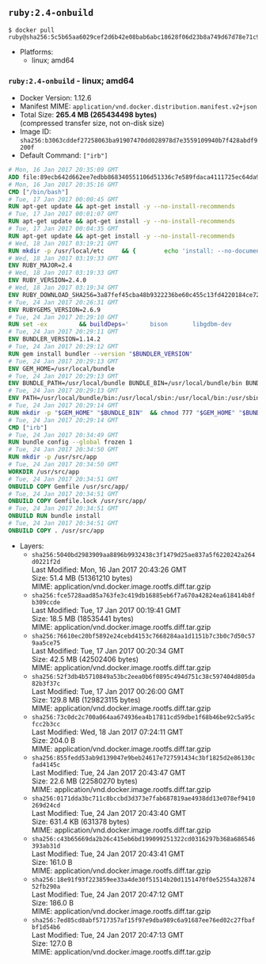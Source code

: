 ## `ruby:2.4-onbuild`

```console
$ docker pull ruby@sha256:5c5b65aa6029cef2d6b42e08bab6abc18628f06d23b8a749d67d78e71c98915d
```

-	Platforms:
	-	linux; amd64

### `ruby:2.4-onbuild` - linux; amd64

-	Docker Version: 1.12.6
-	Manifest MIME: `application/vnd.docker.distribution.manifest.v2+json`
-	Total Size: **265.4 MB (265434498 bytes)**  
	(compressed transfer size, not on-disk size)
-	Image ID: `sha256:b3063cddef27258063ba91907470dd028978d7e3559109940b7f428abdf9200f`
-	Default Command: `["irb"]`

```dockerfile
# Mon, 16 Jan 2017 20:35:09 GMT
ADD file:89ecb642d662ee7edbb868340551106d51336c7e589fdaca4111725ec64da957 in / 
# Mon, 16 Jan 2017 20:35:16 GMT
CMD ["/bin/bash"]
# Tue, 17 Jan 2017 00:00:45 GMT
RUN apt-get update && apt-get install -y --no-install-recommends 		ca-certificates 		curl 		wget 	&& rm -rf /var/lib/apt/lists/*
# Tue, 17 Jan 2017 00:01:07 GMT
RUN apt-get update && apt-get install -y --no-install-recommends 		bzr 		git 		mercurial 		openssh-client 		subversion 				procps 	&& rm -rf /var/lib/apt/lists/*
# Tue, 17 Jan 2017 00:04:35 GMT
RUN apt-get update && apt-get install -y --no-install-recommends 		autoconf 		automake 		bzip2 		file 		g++ 		gcc 		imagemagick 		libbz2-dev 		libc6-dev 		libcurl4-openssl-dev 		libdb-dev 		libevent-dev 		libffi-dev 		libgdbm-dev 		libgeoip-dev 		libglib2.0-dev 		libjpeg-dev 		libkrb5-dev 		liblzma-dev 		libmagickcore-dev 		libmagickwand-dev 		libmysqlclient-dev 		libncurses-dev 		libpng-dev 		libpq-dev 		libreadline-dev 		libsqlite3-dev 		libssl-dev 		libtool 		libwebp-dev 		libxml2-dev 		libxslt-dev 		libyaml-dev 		make 		patch 		xz-utils 		zlib1g-dev 	&& rm -rf /var/lib/apt/lists/*
# Wed, 18 Jan 2017 03:19:21 GMT
RUN mkdir -p /usr/local/etc 	&& { 		echo 'install: --no-document'; 		echo 'update: --no-document'; 	} >> /usr/local/etc/gemrc
# Wed, 18 Jan 2017 03:19:33 GMT
ENV RUBY_MAJOR=2.4
# Wed, 18 Jan 2017 03:19:33 GMT
ENV RUBY_VERSION=2.4.0
# Wed, 18 Jan 2017 03:19:34 GMT
ENV RUBY_DOWNLOAD_SHA256=3a87fef45cba48b9322236be60c455c13fd4220184ce7287600361319bb63690
# Tue, 24 Jan 2017 20:26:31 GMT
ENV RUBYGEMS_VERSION=2.6.9
# Tue, 24 Jan 2017 20:29:10 GMT
RUN set -ex 		&& buildDeps=' 		bison 		libgdbm-dev 		ruby 	' 	&& apt-get update 	&& apt-get install -y --no-install-recommends $buildDeps 	&& rm -rf /var/lib/apt/lists/* 		&& wget -O ruby.tar.xz "https://cache.ruby-lang.org/pub/ruby/${RUBY_MAJOR%-rc}/ruby-$RUBY_VERSION.tar.xz" 	&& echo "$RUBY_DOWNLOAD_SHA256 *ruby.tar.xz" | sha256sum -c - 		&& mkdir -p /usr/src/ruby 	&& tar -xJf ruby.tar.xz -C /usr/src/ruby --strip-components=1 	&& rm ruby.tar.xz 		&& cd /usr/src/ruby 		&& { 		echo '#define ENABLE_PATH_CHECK 0'; 		echo; 		cat file.c; 	} > file.c.new 	&& mv file.c.new file.c 		&& autoconf 	&& ./configure --disable-install-doc --enable-shared 	&& make -j"$(nproc)" 	&& make install 		&& apt-get purge -y --auto-remove $buildDeps 	&& cd / 	&& rm -r /usr/src/ruby 		&& gem update --system "$RUBYGEMS_VERSION"
# Tue, 24 Jan 2017 20:29:11 GMT
ENV BUNDLER_VERSION=1.14.2
# Tue, 24 Jan 2017 20:29:12 GMT
RUN gem install bundler --version "$BUNDLER_VERSION"
# Tue, 24 Jan 2017 20:29:13 GMT
ENV GEM_HOME=/usr/local/bundle
# Tue, 24 Jan 2017 20:29:13 GMT
ENV BUNDLE_PATH=/usr/local/bundle BUNDLE_BIN=/usr/local/bundle/bin BUNDLE_SILENCE_ROOT_WARNING=1 BUNDLE_APP_CONFIG=/usr/local/bundle
# Tue, 24 Jan 2017 20:29:13 GMT
ENV PATH=/usr/local/bundle/bin:/usr/local/sbin:/usr/local/bin:/usr/sbin:/usr/bin:/sbin:/bin
# Tue, 24 Jan 2017 20:29:14 GMT
RUN mkdir -p "$GEM_HOME" "$BUNDLE_BIN" 	&& chmod 777 "$GEM_HOME" "$BUNDLE_BIN"
# Tue, 24 Jan 2017 20:29:14 GMT
CMD ["irb"]
# Tue, 24 Jan 2017 20:34:49 GMT
RUN bundle config --global frozen 1
# Tue, 24 Jan 2017 20:34:50 GMT
RUN mkdir -p /usr/src/app
# Tue, 24 Jan 2017 20:34:50 GMT
WORKDIR /usr/src/app
# Tue, 24 Jan 2017 20:34:51 GMT
ONBUILD COPY Gemfile /usr/src/app/
# Tue, 24 Jan 2017 20:34:51 GMT
ONBUILD COPY Gemfile.lock /usr/src/app/
# Tue, 24 Jan 2017 20:34:51 GMT
ONBUILD RUN bundle install
# Tue, 24 Jan 2017 20:34:51 GMT
ONBUILD COPY . /usr/src/app
```

-	Layers:
	-	`sha256:5040bd2983909aa8896b9932438c3f1479d25ae837a5f6220242a264d0221f2d`  
		Last Modified: Mon, 16 Jan 2017 20:43:26 GMT  
		Size: 51.4 MB (51361210 bytes)  
		MIME: application/vnd.docker.image.rootfs.diff.tar.gzip
	-	`sha256:fce5728aad85a763fe3c419db16885eb6f7a670a42824ea618414b8fb309ccde`  
		Last Modified: Tue, 17 Jan 2017 00:19:41 GMT  
		Size: 18.5 MB (18535441 bytes)  
		MIME: application/vnd.docker.image.rootfs.diff.tar.gzip
	-	`sha256:76610ec20bf5892e24cebd4153c7668284aa1d1151b7c3b0c7d50c579aa5ce75`  
		Last Modified: Tue, 17 Jan 2017 00:20:34 GMT  
		Size: 42.5 MB (42502406 bytes)  
		MIME: application/vnd.docker.image.rootfs.diff.tar.gzip
	-	`sha256:52f3db4b5710849a53bc2eea0b6f0895c494d751c38c597404d805da82b3f37c`  
		Last Modified: Tue, 17 Jan 2017 00:26:00 GMT  
		Size: 129.8 MB (129823115 bytes)  
		MIME: application/vnd.docker.image.rootfs.diff.tar.gzip
	-	`sha256:73c0dc2c700a064aa674936ea4b17811cd59dbe1f68b46be92c5a95cfcc2b3cc`  
		Last Modified: Wed, 18 Jan 2017 07:24:11 GMT  
		Size: 204.0 B  
		MIME: application/vnd.docker.image.rootfs.diff.tar.gzip
	-	`sha256:855fedd53ab9d139047e9beb24617e727591434c3bf1825d2e86130cfad4145c`  
		Last Modified: Tue, 24 Jan 2017 20:43:47 GMT  
		Size: 22.6 MB (22580270 bytes)  
		MIME: application/vnd.docker.image.rootfs.diff.tar.gzip
	-	`sha256:0171dda3bc711c8bccbd3d373e7fab687819ae4938dd13e078ef9410269d24cd`  
		Last Modified: Tue, 24 Jan 2017 20:43:40 GMT  
		Size: 631.4 KB (631378 bytes)  
		MIME: application/vnd.docker.image.rootfs.diff.tar.gzip
	-	`sha256:c43b65669da2b26c415eb6bd199099251322cd0316297b368a686546393ab31d`  
		Last Modified: Tue, 24 Jan 2017 20:43:41 GMT  
		Size: 161.0 B  
		MIME: application/vnd.docker.image.rootfs.diff.tar.gzip
	-	`sha256:18e91f93f223859ee33a4de30f51514b20d1151470f0e52554a3287452fb290a`  
		Last Modified: Tue, 24 Jan 2017 20:47:12 GMT  
		Size: 186.0 B  
		MIME: application/vnd.docker.image.rootfs.diff.tar.gzip
	-	`sha256:7ed85cd8abf5717357af15f97e9dba989c6a91687ee76ed02c27fbafbf1d54b6`  
		Last Modified: Tue, 24 Jan 2017 20:47:13 GMT  
		Size: 127.0 B  
		MIME: application/vnd.docker.image.rootfs.diff.tar.gzip
